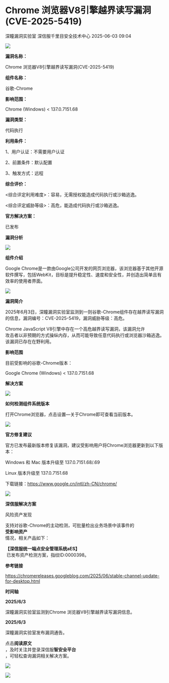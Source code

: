 #  Chrome 浏览器V8引擎越界读写漏洞(CVE-2025-5419)   
深瞳漏洞实验室  深信服千里目安全技术中心   2025-06-03 09:04  
  
![](https://mmbiz.qpic.cn/mmbiz_gif/w8NHw6tcQ5wibCuT7zx3H9kUia2AiaBxXZEh5icIA8MKjrWvPecEJD09qSZgAULeT4vthicexEy47lM0VaW5azlanhQ/640?wx_fmt=gif&from=appmsg "")  
  
**漏洞名称：**  
  
Chrome 浏览器V8引擎越界读写漏洞(CVE-2025-5419)  
  
**组件名称：**  
  
谷歌-Chrome  
  
**影响范围：**  
  
Chrome (Windows) < 137.0.7151.68  
  
**漏洞类型：**  
  
代码执行  
  
**利用条件：**  
  
1、用户认证：不需要用户认证  
  
2、前置条件：默认配置  
  
3、触发方式：远程  
  
**综合评价：**  
  
<综合评定利用难度>：容易，无需授权能造成代码执行或沙箱逃逸。  
  
<综合评定威胁等级>：高危，能造成代码执行或沙箱逃逸。  
  
**官方解决方案：**  
  
已发布  
  
  
  
  
**漏洞分析**  
  
![](https://mmbiz.qpic.cn/mmbiz_gif/w8NHw6tcQ5wibCuT7zx3H9kUia2AiaBxXZEWzOTM2uUvlkbxxWM7EXBvc7vVWNx0Iclibl0e0rZ2bqSVcBrkJwyFrQ/640?wx_fmt=gif&from=appmsg "")  
  
**组件介绍**  
  
Google Chrome是一款由Google公司开发的网页浏览器，该浏览器基于其他开源软件撰写，包括WebKit，目标是提升稳定性、速度和安全性，并创造出简单且有效率的使用者界面。  
  
![](https://mmbiz.qpic.cn/mmbiz_gif/w8NHw6tcQ5wibCuT7zx3H9kUia2AiaBxXZEWzOTM2uUvlkbxxWM7EXBvc7vVWNx0Iclibl0e0rZ2bqSVcBrkJwyFrQ/640?wx_fmt=gif&from=appmsg "")  
  
**漏洞简介**  
  
2025年6月3日，深瞳漏洞实验室监测到一则谷歌-Chrome组件存在越界读写漏洞的信息，漏洞编号：CVE-2025-5419，漏洞威胁等级：高危。  
  
Chrome JavaScript V8引擎中存在一个高危越界读写漏洞，该漏洞允许  
攻击者以非预期的方式操纵内存，从而可能导致任意代码执行或浏览器沙箱逃逸。该漏洞已存在在野利用。  
  
  
  
**影响范围**  
  
目前受影响的谷歌-Chrome版本：  
  
Google Chrome (Windows) < 137.0.7151.68  
  
  
  
**解决方案**  
  
![](https://mmbiz.qpic.cn/mmbiz_gif/w8NHw6tcQ5wibCuT7zx3H9kUia2AiaBxXZEWzOTM2uUvlkbxxWM7EXBvc7vVWNx0Iclibl0e0rZ2bqSVcBrkJwyFrQ/640?wx_fmt=gif&from=appmsg "")  
  
**如何检测组件系统版本**  
  
  
打开Chrome浏览器，点击设置—关于Chrome即可查看当前版本。  
  
![](https://mmbiz.qpic.cn/mmbiz_gif/w8NHw6tcQ5wibCuT7zx3H9kUia2AiaBxXZEWzOTM2uUvlkbxxWM7EXBvc7vVWNx0Iclibl0e0rZ2bqSVcBrkJwyFrQ/640?wx_fmt=gif&from=appmsg "")  
  
**官方修复建议**  
  
  
官方已发布最新版本修复该漏洞，建议受影响用户将Chrome浏览器更新到以下版本：  
  
Windows 和 Mac 版本升级至 137.0.7151.68/.69  
  
Linux 版本升级至 137.0.7151.68  
  
下载链接：https://www.google.cn/intl/zh-CN/chrome/  
  
![](https://mmbiz.qpic.cn/mmbiz_gif/w8NHw6tcQ5wibCuT7zx3H9kUia2AiaBxXZEWzOTM2uUvlkbxxWM7EXBvc7vVWNx0Iclibl0e0rZ2bqSVcBrkJwyFrQ/640?wx_fmt=gif&from=appmsg "")  
  
**深信服解决方案**  
  
  
风险资产发现  
  
支持对谷歌-Chrome的主动检测，可批量检出业务场景中该事件的  
**受影响资产**  
情况，相关产品如下：  
  
**【深信服统一端点安全管理系统aES】**  
 已发布资产检测方案，指纹ID:0000398。  
  
  
  
**参考链接**  
  
  
https://chromereleases.googleblog.com/2025/06/stable-channel-update-for-desktop.html  
  
  
  
**时间轴**  
  
  
  
**2025/6/3**  
  
深瞳漏洞实验室监测到Chrome 浏览器V8引擎越界读写漏洞信息。  
  
  
**2025/6/3**  
  
深瞳漏洞实验室发布漏洞通告。  
  
  
点击**阅读原文**  
，及时关注并登录深信服**智安全平台**  
，可轻松查询漏洞相关解决方案。  
  
![](https://mmbiz.qpic.cn/mmbiz_png/w8NHw6tcQ5xGBP9Ly86DiclnxpBDxME4pqVVmicycuMWBzXSrqfxzV7q81K4EmXOhvKaC7x0AeArRGXfRqZ8ia8icA/640?wx_fmt=png&from=appmsg "")  
  
  
![](https://mmbiz.qpic.cn/mmbiz_png/w8NHw6tcQ5wibCuT7zx3H9kUia2AiaBxXZE6dlEC0E4nqh61Mc8LiaKLJaZLrYW6zY5jkfOpzY2TlIwkVUjP0RpDMQ/640?wx_fmt=png&from=appmsg "")  
  
  

